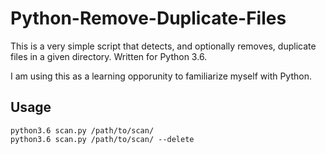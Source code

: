 # Python-Remove-Duplicate-Files

This is a very simple script that detects, and optionally removes, duplicate files in a given directory. Written for Python 3.6.

I am using this as a learning opporunity to familiarize myself with Python.

## Usage
```
python3.6 scan.py /path/to/scan/
python3.6 scan.py /path/to/scan/ --delete
```